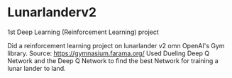 # Lunarlanderv2
1st Deep Learning (Reinforcement Learning) project 

Did a reinforcement learning project on lunarlander v2 omn OpenAI's Gym library. Source: https://gymnasium.farama.org/
Used Dueling Deep Q Network and the Deep Q Network to find the best Network for training a lunar lander to land.
